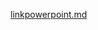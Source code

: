 [linkpowerpoint.md]([https://github.com/seu-nome-de-usuário/seu-repositório](https://docs.google.com/presentation/d/1mK6uhF4hQ787GJqy3KKmgMgjAxDdN2PR/edit?usp=drive_link&ouid=104235771670437015454&rtpof=true&sd=true)https://docs.google.com/presentation/d/1mK6uhF4hQ787GJqy3KKmgMgjAxDdN2PR/edit?usp=drive_link&ouid=104235771670437015454&rtpof=true&sd=true)




